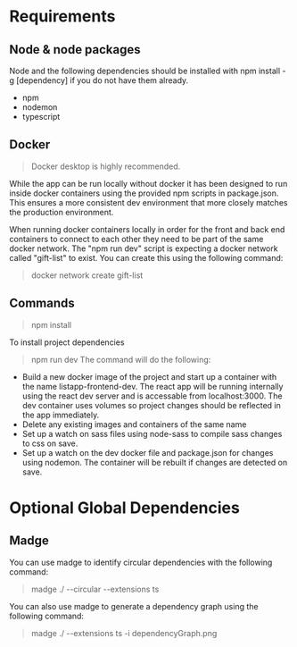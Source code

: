 # Requirements

## Node & node packages

Node and the following dependencies should be installed with npm install -g [dependency] if you do not have them already.

-   npm
-   nodemon
-   typescript

## Docker

> Docker desktop is highly recommended.

While the app can be run locally without docker it has been designed to run inside docker containers using the provided npm scripts in package.json. This ensures a more consistent dev environment that more closely matches the production environment.

When running docker containers locally in order for the front and back end containers to connect to each other they need to be part of the same docker network. The "npm run dev" script is expecting a docker network called "gift-list" to exist. You can create this using the following command:

> docker network create gift-list

## Commands

> npm install

To install project dependencies

> npm run dev
> The command will do the following:

-   Build a new docker image of the project and start up a container with the name listapp-frontend-dev. The react app will be running internally using the react dev server and is accessable from localhost:3000. The dev container uses volumes so project changes should be reflected in the app immediately.
-   Delete any existing images and containers of the same name
-   Set up a watch on sass files using node-sass to compile sass changes to css on save.
-   Set up a watch on the dev docker file and package.json for changes using nodemon. The container will be rebuilt if changes are detected on save.

# Optional Global Dependencies

## Madge

You can use madge to identify circular dependencies with the following command:

> madge ./ --circular --extensions ts

You can also use madge to generate a dependency graph using the following command:

> madge ./ --extensions ts -i dependencyGraph.png
